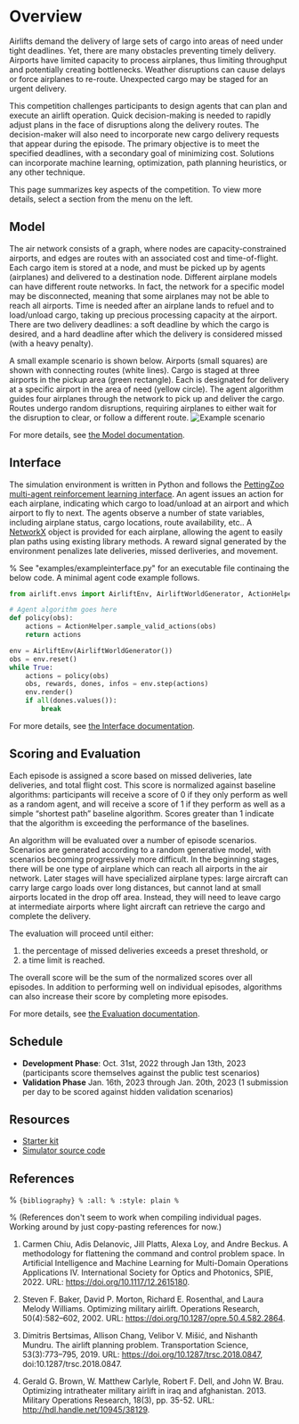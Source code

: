 # Overview  
Airlifts demand the delivery of large sets of cargo into areas of need under tight deadlines.
Yet, there are many obstacles preventing timely delivery.
Airports have limited capacity to process airplanes, thus limiting throughput and potentially creating bottlenecks.
Weather disruptions can cause delays or force airplanes to re-route.
Unexpected cargo may be staged for an urgent delivery.

This competition challenges participants to design agents that can plan and execute an airlift operation.
Quick decision-making is needed to rapidly adjust plans in the face of disruptions along the delivery routes.
The decision-maker will also need to incorporate new cargo delivery requests that appear during the episode.
The primary objective is to meet the specified deadlines, with a secondary goal of minimizing cost.
Solutions can incorporate machine learning, optimization, path planning heuristics, or any other technique.

This page summarizes key aspects of the competition.
To view more details, select a section from the menu on the left.

## Model
The air network consists of a graph, where nodes are capacity-constrained airports, and edges are routes with an associated cost and time-of-flight.
Each cargo item is stored at a node, and must be picked up by agents (airplanes) and delivered to a destination node.
Different airplane models can have different route networks.
In fact, the network for a specific model may be disconnected, meaning that some airplanes may not be able to reach all airports.
Time is needed after an airplane lands to refuel and to load/unload cargo, taking up precious processing capacity at the airport.
There are two delivery deadlines: a soft deadline by which the cargo is desired, and a hard deadline after which the delivery is considered missed (with a heavy penalty).

A small example scenario is shown below.
Airports (small squares) are shown with connecting routes (white lines).
Cargo is staged at three airports in the pickup area (green rectangle).
Each is designated for delivery at a specific airport in the area of need (yellow circle).
The agent algorithm guides four airplanes through the network to pick up and deliver the cargo.
Routes undergo random disruptions, requiring airplanes to either wait for the disruption to clear, or follow a different route.
![Example scenario](airliftdemo.gif)

For more details, see [the Model documentation](sec_model).

## Interface
The simulation environment is written in Python and follows the [PettingZoo multi-agent reinforcement learning interface](https://www.pettingzoo.ml/).
An agent issues an action for each airplane, indicating which cargo to load/unload at an airport and which airport to fly to next.
The agents observe a number of state variables, including airplane status, cargo locations, route availability, etc..
A [NetworkX](https://networkx.org/) object is provided for each airplane, allowing the agent to easily plan paths using existing library methods.
A reward signal generated by the environment penalizes late deliveries, missed derliveries, and movement.

% See "examples/exampleinterface.py" for an executable file continaing the below code.
A minimal agent code example follows.
```Python
from airlift.envs import AirliftEnv, AirliftWorldGenerator, ActionHelper

# Agent algorithm goes here
def policy(obs):
    actions = ActionHelper.sample_valid_actions(obs)
    return actions

env = AirliftEnv(AirliftWorldGenerator())
obs = env.reset()
while True:
    actions = policy(obs)
    obs, rewards, dones, infos = env.step(actions)
    env.render()
    if all(dones.values()):
        break
```

For more details, see [the Interface documentation](sec_interface).

## Scoring and Evaluation
Each episode is assigned a score based on missed deliveries, late deliveries, and total flight cost.
This score is normalized against baseline algorithms: participants will receive a score of 0 if they only perform as well as a random agent, and will receive a score of 1 if they perform as well as a simple “shortest path” baseline algorithm.
Scores greater than 1 indicate that the algorithm is exceeding the performance of the baselines.

An algorithm will be evaluated over a number of episode scenarios.
Scenarios are generated according to a random generative model, with scenarios becoming progressively more difficult.
In the beginning stages, there will be one type of airplane which can reach all airports in the air network.
Later stages will have specialized airplane types: large aircraft can carry large cargo loads over long distances, but cannot land at small airports located in the drop off area.
Instead, they will need to leave cargo at intermediate airports where light aircraft can retrieve the cargo and complete the delivery. 

The evaluation will proceed until either:
1) the percentage of missed deliveries exceeds a preset threshold, or
2) a time limit is reached.

The overall score will be the sum of the normalized scores over all episodes.
In addition to performing well on individual episodes, algorithms can also increase their score by completing more episodes. 

For more details, see [the Evaluation documentation](sec_eval).

## Schedule
* **Development Phase**: Oct. 31st, 2022 through Jan 13th, 2023 (participants score themselves against the public test scenarios)
* **Validation Phase** Jan. 16th, 2023 through Jan. 20th, 2023 (1 submission per day to be scored against hidden validation scenarios)

## Resources
<!-- [Competition platform](https://competitions.codalab.org/competitions/0000) --->
* [Starter kit](https://github.com/airlift-challenge/airlift-starter-kit)
* [Simulator source code](https://github.com/airlift-challenge/airlift)

## References

% ```{bibliography}
% :all:
% :style: plain
% ```

% (References don't seem to work when compiling individual pages. Working around by just copy-pasting references for now.)

1) Carmen Chiu, Adis Delanovic, Jill Platts, Alexa Loy, and Andre Beckus. A methodology for flattening the command and control problem space. In Artificial Intelligence and Machine Learning for Multi-Domain Operations Applications IV. International Society for Optics and Photonics, SPIE, 2022. URL: https://doi.org/10.1117/12.2615180.

2) Steven F. Baker, David P. Morton, Richard E. Rosenthal, and Laura Melody Williams. Optimizing military airlift. Operations Research, 50(4):582–602, 2002. URL: https://doi.org/10.1287/opre.50.4.582.2864.

3) Dimitris Bertsimas, Allison Chang, Velibor V. Mišić, and Nishanth Mundru. The airlift planning problem. Transportation Science, 53(3):773–795, 2019. URL: https://doi.org/10.1287/trsc.2018.0847, doi:10.1287/trsc.2018.0847.

4) Gerald G. Brown, W. Matthew Carlyle, Robert F. Dell, and John W. Brau. Optimizing intratheater military airlift in iraq and afghanistan. 2013. Military Operations Research, 18(3), pp. 35-52. URL: http://hdl.handle.net/10945/38129.

